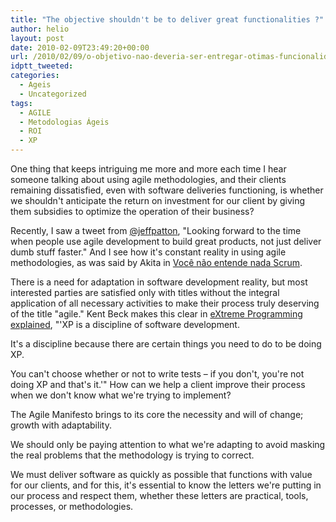 ```yaml
---
title: "The objective shouldn't be to deliver great functionalities ?"
author: helio
layout: post
date: 2010-02-09T23:49:20+00:00
url: /2010/02/09/o-objetivo-nao-deveria-ser-entregar-otimas-funcionalidades/
idptt_tweeted: 
categories:
  - Ageis
  - Uncategorized
tags:
  - AGILE
  - Metodologias Ágeis
  - ROI
  - XP
---
```


One thing that keeps intriguing me more and more each time I hear someone talking about using agile methodologies, and their clients remaining dissatisfied, even with software deliveries functioning, is whether we shouldn't anticipate the return on investment for our client by giving them subsidies to optimize the operation of their business?

Recently, I saw a tweet from <a title="Jeff Patton" href="http://twitter.com/jeffpatton" target="_blank">@jeffpatton</a>, "Looking forward to the time when people use agile development to build great products, not just deliver dumb stuff faster." And I see how it's constant reality in using agile methodologies, as was said by Akita in <a title="Você não entende nada Scrum" href="http://akitaonrails.com/2009/12/10/off-topic-voce-nao-entende-nada-de-scrum" target="_blank">Você não entende nada Scrum</a>.

There is a need for adaptation in software development reality, but most interested parties are satisfied only with titles without the integral application of all necessary activities to make their process truly deserving of the title "agile." Kent Beck makes this clear in <a title="Extreme Programming Explained" href="http://www.amazon.com/Extreme-Programming-Explained-Embrace-Change/dp/0201616416" target="_blank">eXtreme Programming explained</a>, "'XP is a discipline of software development.

It's a discipline because there are certain things you need to do to be doing XP.

You can't choose whether or not to write tests – if you don't, you're not doing XP and that's it.'" How can we help a client improve their process when we don't know what we're trying to implement?

The Agile Manifesto brings to its core the necessity and will of change; growth with adaptability.

We should only be paying attention to what we're adapting to avoid masking the real problems that the methodology is trying to correct.

We must deliver software as quickly as possible that functions with value for our clients, and for this, it's essential to know the letters we're putting in our process and respect them, whether these letters are practical, tools, processes, or methodologies.